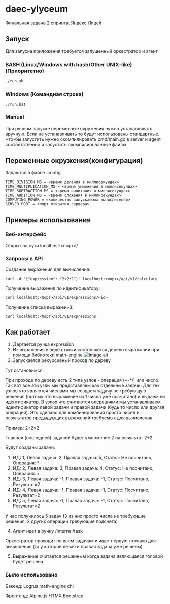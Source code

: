 # daec-ylyceum
Финальная задача 2 спринта. Яндекс Лицей

## Запуск 
Для запуска приложения требуется запущенный оркестратор и агент

### BASH (Linux/Windows with bash/Other UNIX-like) (Приоритетно)
```shell
./run.sh
```
### Windows (Командная строка)
```batch
./run.bat
```
### Manual
При ручном запуске переменные окружения нужно устанавливать вручную. Если не устанавливать то будут использованы стандартные. Что-бы запустить нужно скомпилировать cmd/main.go в server и agent соответственно и запустить скомпилированные файлы


##  Переменные окружения(конфигурация)

Задаются в файле .config

```
TIME_DIVISION_MS = <время деления в миллисекундах>
TIME_MULTIPLICATION_MS = <время умножения в миллисекундах>
TIME_SUBTRACTION_MS = <время вычитания в миллисекундах>
TIME_ADDITION_MS = <время сложения в миллисекундах>
COMPUTING_POWER = <количество запускаемых вычислителей>
SERVER_PORT = <порт открытия сервера>
```
## Примеры использования

### Веб-интерфейс
Открыт на пути localhost:<порт>/

### Запросы в API
Создание выражения для вычисления:
```shell
curl -d '{"expression": "2+2*2"}' localhost:<порт>/api/v1/calculate
```

Получение выражения по идентификатору:
```shell
curl localhost:<порт>/api/v1/expressions/<id>
```

Получение списка выражений:
```shell
curl localhost:<порт>/api/v1/expressions
```
## Как работает

1. Дергается ручка expression
2. Из выражения в виде строки состовляется дерево выражаний при помощи библотеки math-engine
  ![Image alt](https://study-and-dev.com/blog/contents/data/mediawiki/images/28/sda_book_22.png)
3. Запускается рекурсивный проход по дереву

Тут остановимся.

При проходе по дереву есть 2 типа узлов - операция (+-*/) или число. Так вот все эти узлы мы представляем как отдельные задачи. Для тех узлов что являются числами мы создаем задачу не требующую решения (потому что выражение из 1 числа уже посчитано) и выдаем ей идентификатор.
В узлах что считаются операциями мы устанавливаем идентификатор левой задачи и правой задачи (будь то число или другая операция). Это сделано для комбинирования просто чисел и результатов предыдуыщих выражений требуемых для вычисления.

Пример: 2+2\*2

Главной (последней) задачей будет умножение 2 на результат 2+2

Будут созданы задачи:

1. ИД: 1, Левая задача: 2, Правая задача: 5, Статус: Не посчитано, Операция: * 
2. ИД: 2, Левая задача: 3, Правая задача: 4, Статус: Не посчитано, Операция: +
3. ИД: 3, Левая задача: -1, Правая задача: -1, Статус: Посчитано, Результат=2
4. ИД: 4, Левая задача: -1, Правая задача: -1, Статус: Посчитано, Результат=2
5. ИД: 5, Левая задача: -1, Правая задача: -1, Статус: Посчитано, Результат=2

У нас получилось 5 задач (3 из них просто числа не требующие решения, 2 других операции требующие подсчета)

4. Агент идет в ручку /internal/task

Оркестратор проходит по всем задачам и ищет первую готовую для вычисления (та у которой левая и правая задача уже решены)

5. Выражение считается решенным когда задача являющаяся головой будет решена

### Было использовано
Бэкенд:
Logrus
math-engine
chi

Фронтенд:
Alpine.js
HTMX
Bootstrap





